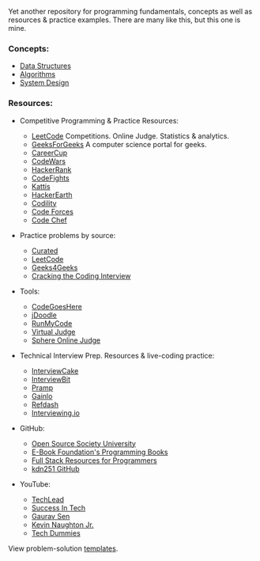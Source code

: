 Yet another repository for programming fundamentals, concepts as well as resources & practice examples.
There are many like this, but this one is mine.

### Concepts:

* [Data Structures](DataStructures)
* [Algorithms](Algorithms)
* [System Design](SystemDesign)

### Resources:

* Competitive Programming & Practice Resources:
    * [LeetCode](https://leetcode.com/) Competitions. Online Judge. Statistics & analytics.
    * [GeeksForGeeks](https://www.geeksforgeeks.org/) A computer science portal for geeks.
    * [CareerCup](https://www.careercup.com/)
    * [CodeWars](https://www.codewars.com/)
    * [HackerRank](https://www.hackerrank.com/)
    * [CodeFights](https://codefights.com/)
    * [Kattis](https://open.kattis.com/)
    * [HackerEarth](https://www.hackerearth.com)
    * [Codility](https://codility.com/programmers/lessons/1-iterations/)
    * [Code Forces](http://codeforces.com/problemset)
    * [Code Chef](https://www.codechef.com/)

* Practice problems by source:
    * [Curated](Practice/Curated)
    * [LeetCode](Practice/LeetCode)
    * [Geeks4Geeks](Practice/Geeks4Geeks)
    * [Cracking the Coding Interview](Practice/CrackingTheCodingInterview)

* Tools:
    * [CodeGoesHere](https://github.com/1nv1n/code-goes-here)
    * [jDoodle](https://www.jdoodle.com/faq)
    * [RunMyCode](https://runmycode.online/)
    * [Virtual Judge](https://vjudge.net/)
    * [Sphere Online Judge](http://www.spoj.com/)

* Technical Interview Prep. Resources & live-coding practice:
    * [InterviewCake](https://www.interviewcake.com/)
    * [InterviewBit](https://www.interviewbit.com/)
    * [Pramp](https://www.pramp.com/)
    * [Gainlo](http://www.gainlo.co/)
    * [Refdash](https://refdash.com/)
    * [Interviewing.io](https://www.interviewing.io/)

* GitHub:
    * [Open Source Society University](https://github.com/ossu/computer-science)
    * [E-Book Foundation's Programming Books](https://github.com/EbookFoundation/free-programming-books)
    * [Full Stack Resources for Programmers](https://github.com/charlax/professional-programming)
    * [kdn251 GitHub](https://github.com/kdn251/interviews)

* YouTube:
    * [TechLead](https://www.youtube.com/channel/UC4xKdmAXFh4ACyhpiQ_3qBw)
    * [Success In Tech](https://www.youtube.com/channel/UC-vYrOAmtrx9sBzJAf3x_xw)
    * [Gaurav Sen](https://www.youtube.com/channel/UCRPMAqdtSgd0Ipeef7iFsKw)
    * [Kevin Naughton Jr.](https://www.youtube.com/channel/UCKvwPt6BifPP54yzH99ff1g)
    * [Tech Dummies](https://www.youtube.com/channel/UCn1XnDWhsLS5URXTi5wtFTA)

View problem-solution [templates](Template).
